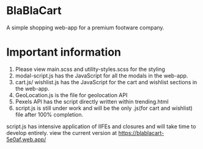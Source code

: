 # BlaBlaCart
A simple shopping web-app for a premium footware company.

# Important information

1. Please view main.scss and utility-styles.scss for the styling
2. modal-script.js has the JavaScript for all the modals in the web-app.
3. cart.js/ wishlist.js has the JavaScript for the cart and wishlist sections in the web-app.
4. GeoLocation.js is the file for geolocation API
5. Pexels API has the script directly written within trending.html
6. script.js is still under work and will be the only .js(for cart and wishlist) file after 100% completion.

script.js has intensive application of IIFEs and closures and will take time to develop entirely.
view the current version at https://blablacart-5e0af.web.app/


